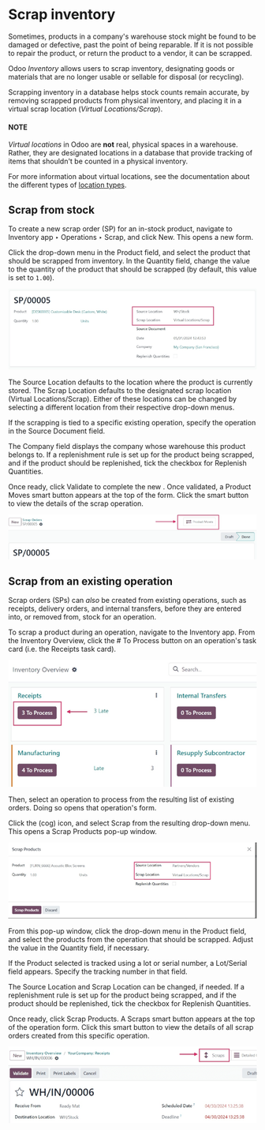 # Scrap inventory

Sometimes, products in a company's warehouse stock might be found to be damaged or defective, past
the point of being reparable. If it is not possible to repair the product, or return the product to
a vendor, it can be scrapped.

Odoo *Inventory* allows users to scrap inventory, designating goods or materials that are no longer
usable or sellable for disposal (or recycling).

Scrapping inventory in a database helps stock counts remain accurate, by removing scrapped products
from physical inventory, and placing it in a virtual scrap location (*Virtual Locations/Scrap*).

#### NOTE
*Virtual locations* in Odoo are **not** real, physical spaces in a warehouse. Rather, they are
designated locations in a database that provide tracking of items that shouldn't be counted in a
physical inventory.

For more information about virtual locations, see the documentation about the different types of
[location types](../inventory_management.md#inventory-warehouses-storage-location-type).

## Scrap from stock

To create a new scrap order (SP) for an in-stock product, navigate to Inventory app
‣ Operations ‣ Scrap, and click New. This opens a new  form.

Click the drop-down menu in the Product field, and select the product that should be
scrapped from inventory. In the Quantity field, change the value to the quantity of the
product that should be scrapped (by default, this value is set to `1.00`).

![Filled out new scrap order form with product details.](../../../../../.gitbook/assets/scrap-inventory-new-scrap-order.png)

The Source Location defaults to the location where the product is currently stored. The
Scrap Location defaults to the designated scrap location (Virtual
Locations/Scrap). Either of these locations can be changed by selecting a different location from
their respective drop-down menus.

If the scrapping is tied to a specific existing operation, specify the operation in the
Source Document field.

The Company field displays the company whose warehouse this product belongs to. If a
replenishment rule is set up for the product being scrapped, and if the product should be
replenished, tick the checkbox for Replenish Quantities.

Once ready, click Validate to complete the new . Once validated, a
Product Moves smart button appears at the top of the form. Click the smart button to
view the details of the scrap operation.

![Product Moves smart button on new scrap order form.](../../../../../.gitbook/assets/scrap-inventory-product-moves-button.png)

## Scrap from an existing operation

Scrap orders (SPs) can *also* be created from existing operations, such as receipts, delivery
orders, and internal transfers, before they are entered into, or removed from, stock for an
operation.

To scrap a product during an operation, navigate to the Inventory app. From the
Inventory Overview, click the # To Process button on an operation's task
card (i.e. the Receipts task card).

![# To Process button on Receipts task card on Inventory Overview page.](../../../../../.gitbook/assets/scrap-inventory-receipts-task-card.png)

Then, select an operation to process from the resulting list of existing orders. Doing so opens that
operation's form.

Click the <i class="fa fa-cog"></i> (cog) icon, and select Scrap from the resulting
drop-down menu. This opens a Scrap Products pop-up window.

![Scrap Products pop-up window on operation form.](../../../../../.gitbook/assets/scrap-inventory-popup-window.png)

From this pop-up window, click the drop-down menu in the Product field, and select the
products from the operation that should be scrapped. Adjust the value in the Quantity
field, if necessary.

If the Product selected is tracked using a lot or serial number, a
Lot/Serial field appears. Specify the tracking number in that field.

The Source Location and Scrap Location can be changed, if needed. If a
replenishment rule is set up for the product being scrapped, and if the product should be
replenished, tick the checkbox for Replenish Quantities.

Once ready, click Scrap Products. A Scraps smart button appears at the top
of the operation form. Click this smart button to view the details of all scrap orders created from
this specific operation.

![Scraps smart button showing all scrap orders from operation.](../../../../../.gitbook/assets/scrap-inventory-scraps-smart-button.png)
